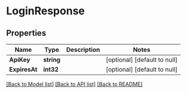 # LoginResponse

## Properties
Name | Type | Description | Notes
------------ | ------------- | ------------- | -------------
**ApiKey** | **string** |  | [optional] [default to null]
**ExpiresAt** | **int32** |  | [optional] [default to null]

[[Back to Model list]](../README.md#documentation-for-models) [[Back to API list]](../README.md#documentation-for-api-endpoints) [[Back to README]](../README.md)


